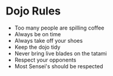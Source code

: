 Dojo Rules
==========
* Too many people are spilling coffee
* Always be on time
* Always take off your shoes
* Keep the dojo tidy
* Never bring live blades on the tatami
* Respect your opponents
* Most Sensei's should be respected
